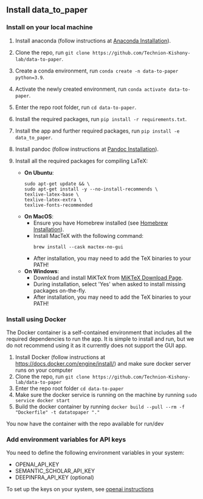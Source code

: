 ## Install data_to_paper

### Install on your local machine

1. Install anaconda (follow instructions at [Anaconda Installation](https://docs.anaconda.com/anaconda/install/)).
2. Clone the repo, run `git clone https://github.com/Technion-Kishony-lab/data-to-paper`.
3. Create a conda environment, run `conda create -n data-to-paper python=3.9`.
4. Activate the newly created environment, run `conda activate data-to-paper`.
5. Enter the repo root folder, run `cd data-to-paper`.
6. Install the required packages, run `pip install -r requirements.txt`.
7. Install the app and further required packages, run `pip install -e data_to_paper`.
8. Install pandoc (follow instructions at [Pandoc Installation](https://pandoc.org/installing.html)).
9. Install all the required packages for compiling LaTeX:

   - **On Ubuntu**:
     ```
     sudo apt-get update && \
     sudo apt-get install -y --no-install-recommends \
     texlive-latex-base \
     texlive-latex-extra \
     texlive-fonts-recommended
     ```
   - **On MacOS**:
     - Ensure you have Homebrew installed (see [Homebrew Installation](https://brew.sh)).
     - Install MacTeX with the following command:
       ```
       brew install --cask mactex-no-gui
       ```
     - After installation, you may need to add the TeX binaries to your PATH!
   - **On Windows**:
     - Download and install MiKTeX from [MiKTeX Download Page](https://miktex.org/download).
     - During installation, select 'Yes' when asked to install missing packages on-the-fly.
     - After installation, you may need to add the TeX binaries to your PATH!

### Install using Docker
The Docker container is a self-contained environment that includes all the required dependencies to run the app.
It is simple to install and run, but we do not recommend using it as it currently does not support the GUI app.

1. Install Docker (follow instructions at https://docs.docker.com/engine/install/) and make sure docker server runs on your computer
2. Clone the repo, run `git clone https://github.com/Technion-Kishony-lab/data-to-paper`
3. Enter the repo root folder `cd data-to-paper`
4. Make sure the docker service is running on the machine by running `sudo service docker start`
5. Build the docker container by running `docker build --pull --rm -f "Dockerfile" -t datatopaper "."`

You now have the container with the repo available for run/dev

### Add environment variables for API keys

You need to define the following environment variables in your system:
- OPENAI_API_KEY
- SEMANTIC_SCHOLAR_API_KEY
- DEEPINFRA_API_KEY (optional)

To set up the keys on your system, see 
[openai instructions](https://help.openai.com/en/articles/5112595-best-practices-for-api-key-safety)